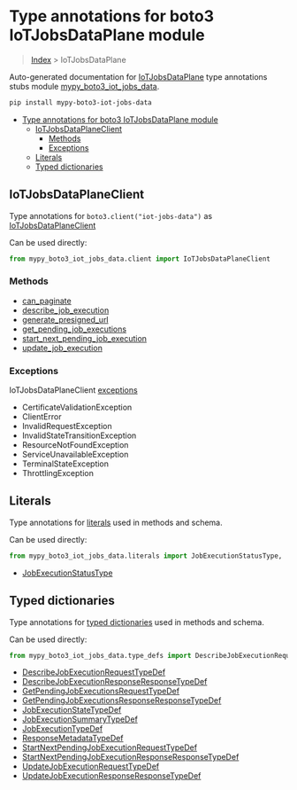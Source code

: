 # Type annotations for boto3 IoTJobsDataPlane module

> [Index](..) > IoTJobsDataPlane

Auto-generated documentation for
[IoTJobsDataPlane](https://boto3.amazonaws.com/v1/documentation/api/latest/reference/services/iot-jobs-data.html#IoTJobsDataPlane)
type annotations stubs module
[mypy_boto3_iot_jobs_data](https://pypi.org/project/mypy-boto3-iot-jobs-data/).

```bash
pip install mypy-boto3-iot-jobs-data
```

- [Type annotations for boto3 IoTJobsDataPlane module](#type-annotations-for-boto3-iotjobsdataplane-module)
  - [IoTJobsDataPlaneClient](#iotjobsdataplaneclient)
    - [Methods](#methods)
    - [Exceptions](#exceptions)
  - [Literals](#literals)
  - [Typed dictionaries](#typed-dictionaries)

## IoTJobsDataPlaneClient

Type annotations for `boto3.client("iot-jobs-data")` as
[IoTJobsDataPlaneClient](./client.md)

Can be used directly:

```python
from mypy_boto3_iot_jobs_data.client import IoTJobsDataPlaneClient
```

### Methods

- [can_paginate](./client.md#can_paginate)
- [describe_job_execution](./client.md#describe_job_execution)
- [generate_presigned_url](./client.md#generate_presigned_url)
- [get_pending_job_executions](./client.md#get_pending_job_executions)
- [start_next_pending_job_execution](./client.md#start_next_pending_job_execution)
- [update_job_execution](./client.md#update_job_execution)

### Exceptions

IoTJobsDataPlaneClient [exceptions](./client.md#exceptions)

- CertificateValidationException
- ClientError
- InvalidRequestException
- InvalidStateTransitionException
- ResourceNotFoundException
- ServiceUnavailableException
- TerminalStateException
- ThrottlingException

## Literals

Type annotations for [literals](./literals.md) used in methods and schema.

Can be used directly:

```python
from mypy_boto3_iot_jobs_data.literals import JobExecutionStatusType, ...
```

- [JobExecutionStatusType](./literals.md#jobexecutionstatustype)

## Typed dictionaries

Type annotations for [typed dictionaries](./type_defs.md) used in methods and
schema.

Can be used directly:

```python
from mypy_boto3_iot_jobs_data.type_defs import DescribeJobExecutionRequestTypeDef, ...
```

- [DescribeJobExecutionRequestTypeDef](./type_defs.md#describejobexecutionrequesttypedef)
- [DescribeJobExecutionResponseResponseTypeDef](./type_defs.md#describejobexecutionresponseresponsetypedef)
- [GetPendingJobExecutionsRequestTypeDef](./type_defs.md#getpendingjobexecutionsrequesttypedef)
- [GetPendingJobExecutionsResponseResponseTypeDef](./type_defs.md#getpendingjobexecutionsresponseresponsetypedef)
- [JobExecutionStateTypeDef](./type_defs.md#jobexecutionstatetypedef)
- [JobExecutionSummaryTypeDef](./type_defs.md#jobexecutionsummarytypedef)
- [JobExecutionTypeDef](./type_defs.md#jobexecutiontypedef)
- [ResponseMetadataTypeDef](./type_defs.md#responsemetadatatypedef)
- [StartNextPendingJobExecutionRequestTypeDef](./type_defs.md#startnextpendingjobexecutionrequesttypedef)
- [StartNextPendingJobExecutionResponseResponseTypeDef](./type_defs.md#startnextpendingjobexecutionresponseresponsetypedef)
- [UpdateJobExecutionRequestTypeDef](./type_defs.md#updatejobexecutionrequesttypedef)
- [UpdateJobExecutionResponseResponseTypeDef](./type_defs.md#updatejobexecutionresponseresponsetypedef)
